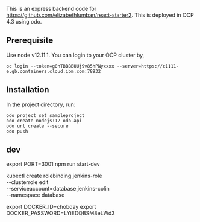 This is an express backend code for https://github.com/elizabethlumban/react-starter2. This is deployed in OCP 4.3 using odo.

## Prerequisite

Use node v12.11.1.
You can login to your OCP cluster by,

```
oc login --token=g0hTBBBBUUj9v85hPNyxxxx --server=https://c1111-e.gb.containers.cloud.ibm.com:78932
```

## Installation

In the project directory, run:

```
odo project set sampleproject
odo create nodejs:12 odo-api
odo url create --secure
odo push
```

## dev
export PORT=3001
npm run start-dev

kubectl create rolebinding jenkins-role \
  --clusterrole edit \
  --serviceaccount=database:jenkins-colin \
  --namespace database

export DOCKER_ID=chobday 
export DOCKER_PASSWORD=LYiEDQBSM8eLWd3